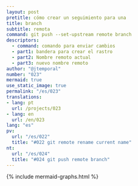 ```yaml
---
layout: post
pretitle: cómo crear un seguimiento para una
title: branch
subtitle: remota
command: git push --set-upstream remote branch
descriptors:
  - command: comando para enviar cambios
  - part1: bandera para crear el rastro
  - part2: Nombre remoto actual
  - part3: nuevo nombre remoto
author: "@jtemporal"
number: "023"
mermaid: true
use_static_image: true
permalink: "/es/023"
translations:
- lang: pt
  url: /projects/023
- lang: en
  url: /en/023
lang: "es"
pv:
  url: "/es/022"
  title: "#022 git remote rename current name"
nt:
  url: "/es/024"
  title: "#024 git push remote branch"
---
```


{% include mermaid-graphs.html %}
